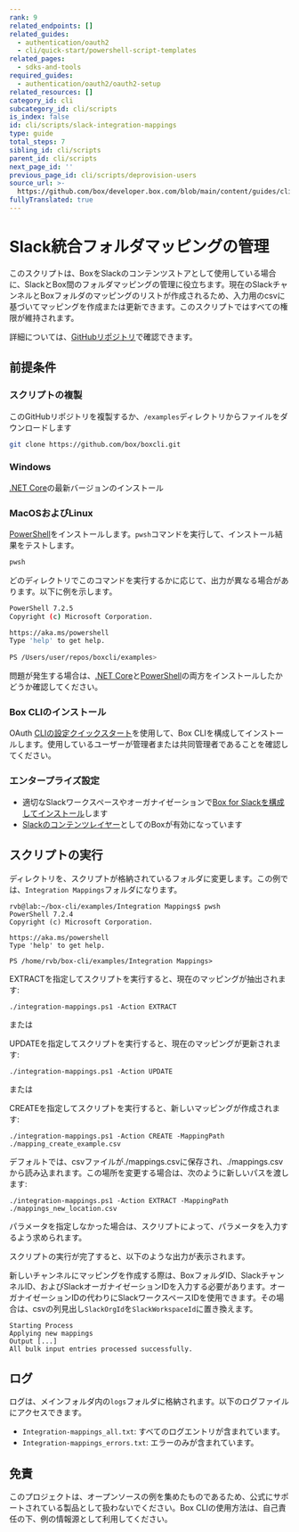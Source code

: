 ```yaml
---
rank: 9
related_endpoints: []
related_guides:
  - authentication/oauth2
  - cli/quick-start/powershell-script-templates
related_pages:
  - sdks-and-tools
required_guides:
  - authentication/oauth2/oauth2-setup
related_resources: []
category_id: cli
subcategory_id: cli/scripts
is_index: false
id: cli/scripts/slack-integration-mappings
type: guide
total_steps: 7
sibling_id: cli/scripts
parent_id: cli/scripts
next_page_id: ''
previous_page_id: cli/scripts/deprovision-users
source_url: >-
  https://github.com/box/developer.box.com/blob/main/content/guides/cli/scripts/slack-integration-mappings.md
fullyTranslated: true
---
```

# Slack統合フォルダマッピングの管理

<!-- markdownlint-disable line-length -->

このスクリプトは、BoxをSlackのコンテンツストアとして使用している場合に、SlackとBox間のフォルダマッピングの管理に役立ちます。現在のSlackチャンネルとBoxフォルダのマッピングのリストが作成されるため、入力用のcsvに基づいてマッピングを作成または更新できます。このスクリプトではすべての権限が維持されます。

詳細については、[GitHubリポジトリ][1]で確認できます。

## 前提条件

### スクリプトの複製

このGitHubリポジトリを複製するか、`/examples`ディレクトリからファイルをダウンロードします

```bash
git clone https://github.com/box/boxcli.git

```

### Windows

[.NET Core](https://dotnet.microsoft.com/download)の最新バージョンのインストール

### MacOSおよびLinux

[PowerShell][pwsh]をインストールします。`pwsh`コマンドを実行して、インストール結果をテストします。

```bash
pwsh 

```

どのディレクトリでこのコマンドを実行するかに応じて、出力が異なる場合があります。以下に例を示します。

```bash
PowerShell 7.2.5
Copyright (c) Microsoft Corporation.

https://aka.ms/powershell
Type 'help' to get help.
  
PS /Users/user/repos/boxcli/examples> 

```

<message>

問題が発生する場合は、[.NET Core](https://dotnet.microsoft.com/download)と[PowerShell][pwsh]の両方をインストールしたかどうか確認してください。

</message>

### Box CLIのインストール

OAuth [CLIの設定クイックスタート][oauth-guide]を使用して、Box CLIを構成してインストールします。使用しているユーザーが管理者または共同管理者であることを確認してください。

### エンタープライズ設定

* 適切なSlackワークスペースやオーガナイゼーションで[Box for Slackを構成してインストール][install-slack]します
* [Slackのコンテンツレイヤー][content-layer]としてのBoxが有効になっています

## スクリプトの実行

ディレクトリを、スクリプトが格納されているフォルダに変更します。この例では、`Integration Mappings`フォルダになります。

```pwsh
rvb@lab:~/box-cli/examples/Integration Mappings$ pwsh
PowerShell 7.2.4
Copyright (c) Microsoft Corporation.

https://aka.ms/powershell
Type 'help' to get help.

PS /home/rvb/box-cli/examples/Integration Mappings>

```

EXTRACTを指定してスクリプトを実行すると、現在のマッピングが抽出されます:

```pwsh
./integration-mappings.ps1 -Action EXTRACT

```

または

UPDATEを指定してスクリプトを実行すると、現在のマッピングが更新されます:

```pwsh
./integration-mappings.ps1 -Action UPDATE

```

または

CREATEを指定してスクリプトを実行すると、新しいマッピングが作成されます:

```pwsh
./integration-mappings.ps1 -Action CREATE -MappingPath ./mapping_create_example.csv

```

デフォルトでは、csvファイルが./mappings.csvに保存され、./mappings.csvから読み込まれます。この場所を変更する場合は、次のように新しいパスを渡します:

```pwsh
./integration-mappings.ps1 -Action EXTRACT -MappingPath ./mappings_new_location.csv

```

パラメータを指定しなかった場合は、スクリプトによって、パラメータを入力するよう求められます。

スクリプトの実行が完了すると、以下のような出力が表示されます。

新しいチャンネルにマッピングを作成する際は、BoxフォルダID、SlackチャンネルID、およびSlackオーガナイゼーションIDを入力する必要があります。オーガナイゼーションIDの代わりにSlackワークスペースIDを使用できます。その場合は、csvの列見出し`SlackOrgId`を`SlackWorkspaceId`に置き換えます。

```pwsh
Starting Process
Applying new mappings
Output [...]
All bulk input entries processed successfully.

```

## ログ

ログは、メインフォルダ内の`logs`フォルダに格納されます。以下のログファイルにアクセスできます。

* `Integration-mappings_all.txt`: すべてのログエントリが含まれています。
* `Integration-mappings_errors.txt`: エラーのみが含まれています。

## 免責

このプロジェクトは、オープンソースの例を集めたものであるため、公式にサポートされている製品として扱わないでください。Box CLIの使用方法は、自己責任の下、例の情報源として利用してください。

[pwsh]: https://docs.microsoft.com/en-us/powershell/scripting/install/installing-powershell?view=powershell-7.2

[oauth-guide]: https://developer.box.com/guides/cli/quick-start/

[install-slack]: https://support.box.com/hc/en-us/articles/360044195313-Installing-and-Using-the-Box-for-Slack-Integration

[content-layer]: https://support.box.com/hc/en-us/articles/4415585987859-Box-as-the-Content-Layer-for-Slack

[1]: https://github.com/box/boxcli/tree/main/examples/Integration%20Mappings
